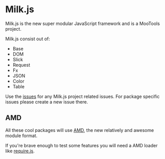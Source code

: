Milk.js
=======

Milk.js is the new super modular JavaScript framework and is a MooTools project.

Milk.js consist out of:

- Base
- DOM
- Slick
- Request
- Fx
- JSON
- Color
- Table

Use the [issues](https://github.com/mootools/Milk/issues) for any Milk.js project
related issues. For package specific issues please create a new issue there.

AMD
---

All these cool packages will use [AMD](https://github.com/amdjs/amdjs-api/wiki/AMD), the new relatively and awesome module format.

If you're brave enough to test some features you will need a AMD loader like [require.js](http://requirejs.org/).
